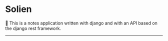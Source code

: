 # Solien 
📝 This is a notes application written with django and with an API based on the django rest framework.
___


